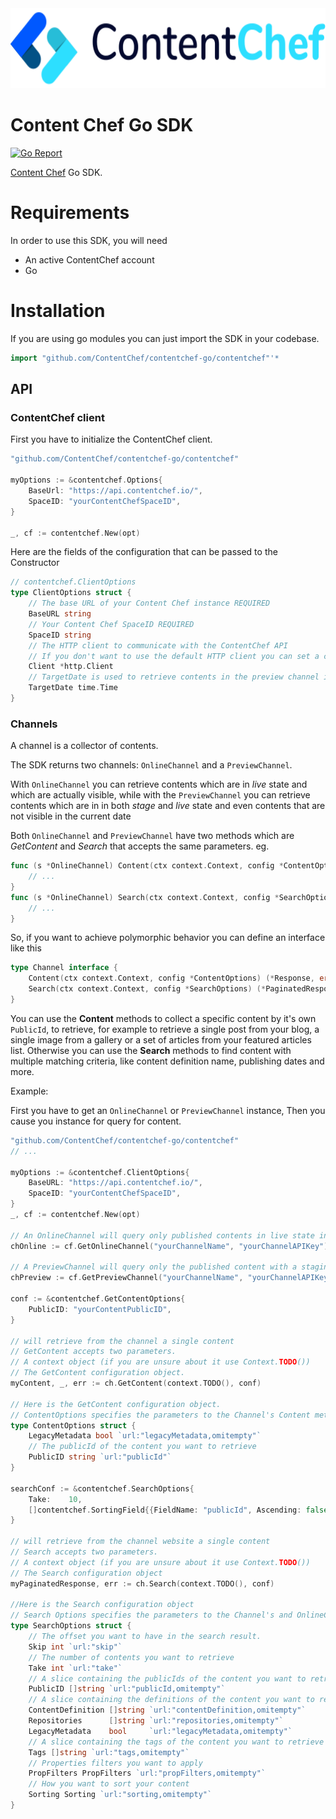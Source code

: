 <div align="center">
  <img src="assets/logo-banner.svg" height="128"/>
</div>

Content Chef Go SDK
===========================

[![Go Report](https://goreportcard.com/badge/github.com/ContentChef/contentchef-go)](https://goreportcard.com/report/github.com/ContentChef/contentchef-go)


[Content Chef](https://www.contentchef.io/) Go SDK.

# Requirements

In order to use this SDK, you will need

* An active ContentChef account
* Go

# Installation

If you are using go modules you can just import the SDK in your codebase.

```go
import "github.com/ContentChef/contentchef-go/contentchef"'*

```

## API

### ContentChef client

First you have to initialize the ContentChef client.

```go
"github.com/ContentChef/contentchef-go/contentchef"

myOptions := &contentchef.Options{
    BaseUrl: "https://api.contentchef.io/",
    SpaceID: "yourContentChefSpaceID",
}

_, cf := contentchef.New(opt)

```

Here are the fields of the configuration that can be passed to the Constructor

```go
// contentchef.ClientOptions
type ClientOptions struct {
	// The base URL of your Content Chef instance REQUIRED
	BaseURL string
	// Your Content Chef SpaceID REQUIRED
	SpaceID string
	// The HTTP client to communicate with the ContentChef API
	// If you don't want to use the default HTTP client you can set a custom one
	Client *http.Client
	// TargetDate is used to retrieve contents in the preview channel in a specific dare different from the current date
	TargetDate time.Time
}

```

### Channels

A channel is a collector of contents.

The SDK returns two channels: `OnlineChannel` and a `PreviewChannel`.
 
With `OnlineChannel` you can retrieve contents which are in *live* state and which are actually visible, while with the `PreviewChannel` you can retrieve contents which are in in both *stage* and *live* state and even contents that are not visible in the current date 

Both `OnlineChannel` and `PreviewChannel` have two methods which are *GetContent* and *Search* that accepts the same parameters.
eg.

```go
func (s *OnlineChannel) Content(ctx context.Context, config *ContentOptions) (*Response, error) {
    // ...
}
func (s *OnlineChannel) Search(ctx context.Context, config *SearchOptions) (*PaginatedResponse, error) {
    // ...
}
```

So, if you want to achieve polymorphic behavior you can define an interface like this

```go
type Channel interface {
	Content(ctx context.Context, config *ContentOptions) (*Response, error)
	Search(ctx context.Context, config *SearchOptions) (*PaginatedResponse, error)
}
```
     
You can use the **Content** methods to collect a specific content by it's own `PublicId`, to retrieve, for example to retrieve a single post from your blog, a single image from a gallery or a set of articles from your featured articles list.
Otherwise you can use the **Search** methods to find content with multiple matching criteria, like content definition name, publishing dates and more.

Example:

First you have to get an `OnlineChannel` or `PreviewChannel` instance, Then you cause you instance for query for content.

```go
"github.com/ContentChef/contentchef-go/contentchef"
// ...

myOptions := &contentchef.ClientOptions{
    BaseURL: "https://api.contentchef.io/",
    SpaceID: "yourContentChefSpaceID",
}
_, cf := contentchef.New(opt)

// An OnlineChannel will query only published contents in live state in the current date
chOnline := cf.GetOnlineChannel("yourChannelName", "yourChannelAPIKey")

// A PreviewChannel will query only the published content with a staging state
chPreview := cf.GetPreviewChannel("yourChannelName", "yourChannelAPIKey", "staging")

conf := &contentchef.GetContentOptions{
    PublicID: "yourContentPublicID",
}

// will retrieve from the channel a single content
// GetContent accepts two parameters.
// A context object (if you are unsure about it use Context.TODO())
// The GetContent configuration object.
myContent, _, err := ch.GetContent(context.TODO(), conf)

// Here is the GetContent configuration object.
// ContentOptions specifies the parameters to the Channel's Content method.
type ContentOptions struct {
	LegacyMetadata bool `url:"legacyMetadata,omitempty"`
	// The publicId of the content you want to retrieve
	PublicID string `url:"publicId"`
}

searchConf := &contentchef.SearchOptions{
	Take:    10,
	[]contentchef.SortingField{{FieldName: "publicId", Ascending: false}},
}

// will retrieve from the channel website a single content
// Search accepts two parameters.
// A context object (if you are unsure about it use Context.TODO())
// The Search configuration object
myPaginatedResponse, err := ch.Search(context.TODO(), conf)

//Here is the Search configuration object
// Search Options specifies the parameters to the Channel's and OnlineChannel's Search method.
type SearchOptions struct {
	// The offset you want to have in the search result.
	Skip int `url:"skip"`
	// The number of contents you want to retrieve
	Take int `url:"take"`
	// A slice containing the publicIds of the content you want to retrieve
	PublicID []string `url:"publicId,omitempty"`
	// A slice containing the definitions of the content you want to retrieve
	ContentDefinition []string `url:"contentDefinition,omitempty"`
	Repositories      []string `url:"repositories,omitempty"`
	LegacyMetadata    bool     `url:"legacyMetadata,omitempty"`
	// A slice containing the tags of the content you want to retrieve
	Tags []string `url:"tags,omitempty"`
	// Properties filters you want to apply
	PropFilters PropFilters `url:"propFilters,omitempty"`
	// How you want to sort your content
	Sorting Sorting `url:"sorting,omitempty"`
}

```